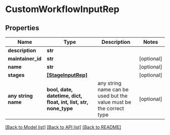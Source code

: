 # CustomWorkflowInputRep


## Properties
Name | Type | Description | Notes
------------ | ------------- | ------------- | -------------
**description** | **str** |  | 
**maintainer_id** | **str** |  | [optional] 
**name** | **str** |  | [optional] 
**stages** | [**[StageInputRep]**](StageInputRep.md) |  | [optional] 
**any string name** | **bool, date, datetime, dict, float, int, list, str, none_type** | any string name can be used but the value must be the correct type | [optional]

[[Back to Model list]](../README.md#documentation-for-models) [[Back to API list]](../README.md#documentation-for-api-endpoints) [[Back to README]](../README.md)


